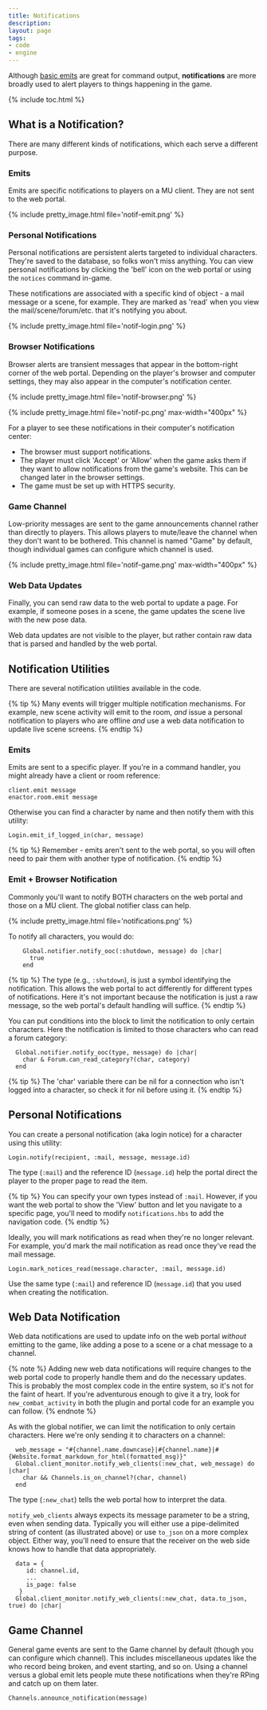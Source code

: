 ```yaml
---
title: Notifications
description: 
layout: page
tags:
- code
- engine
---
```


Although [basic emits](/tutorials/code/emitting.html) are great for command output, **notifications** are more broadly used to alert players to things happening in the game.

{% include toc.html %}


## What is a Notification?

There are many different kinds of notifications, which each serve a different purpose.

### Emits

Emits are specific notifications to players on a MU client.  They are not sent to the web portal.

{% include pretty_image.html file='notif-emit.png' %}

### Personal Notifications

Personal notifications are persistent alerts targeted to individual characters.  They're saved to the database, so folks won't miss anything.  You can view personal notifications by clicking the 'bell' icon on the web portal or using the `notices` command in-game.  

These notifications are associated with a specific kind of object - a mail message or a scene, for example.  They are marked as 'read' when you view the mail/scene/forum/etc. that it's notifying you about.

{% include pretty_image.html file='notif-login.png' %}

### Browser Notifications

Browser alerts are transient messages that appear in the bottom-right corner of the web portal.  Depending on the player's browser and computer settings, they may also appear in the computer's notification center.

{% include pretty_image.html file='notif-browser.png' %}

{% include pretty_image.html file='notif-pc.png' max-width="400px" %}


For a player to see these notifications in their computer's notification center:

<ul>
  <li>The browser must support notifications.</li>
<li>The player must click 'Accept' or 'Allow' when the game asks them if they want to allow notifications from the game's website. This can be changed later in the browser settings.</li>
<li>The game must be set up with HTTPS security.</li>
</ul>

### Game Channel

Low-priority messages are sent to the game announcements channel rather than directly to players. This allows players to mute/leave the channel when they don't want to be bothered.  This channel is named "Game" by default, though individual games can configure which channel is used.

{% include pretty_image.html file='notif-game.png' max-width="400px" %}

### Web Data Updates

Finally, you can send raw data to the web portal to update a page. For example, if someone poses in a scene, the game updates the scene live with the new pose data.  

Web data updates are not visible to the player, but rather contain raw data that is parsed and handled by the web portal.

## Notification Utilities

There are several notification utilities available in the code.

{% tip %}
Many events will trigger multiple notification mechanisms. For example, new scene activity will emit to the room, _and_ issue a personal notification to players who are offline _and_ use a web data notification to update live scene screens.
{% endtip %}

### Emits

Emits are sent to a specific player. If you're in a command handler, you might already have a client or room reference:

    client.emit message
    enactor.room.emit message

Otherwise you can find a character by name and then notify them with this utility:

    Login.emit_if_logged_in(char, message)

{% tip %}
Remember - emits aren't sent to the web portal, so you will often need to pair them with another type of notification.
{% endtip %}

### Emit + Browser Notification

Commonly you'll want to notify BOTH characters on the web portal and those on a MU client. The global notifier class can help.

{% include pretty_image.html file='notifications.png' %}

To notify all characters, you would do:

        Global.notifier.notify_ooc(:shutdown, message) do |char|
          true
        end

{% tip %}
The type (e.g., `:shutdown`), is just a symbol identifying the notification. This allows the web portal to act differently for different types of notifications. Here it's not important because the notification is just a raw message, so the web portal's default handling will suffice.
{% endtip %} 

You can put conditions into the block to limit the notification to only certain characters. Here the notification is limited to those characters who can read a forum category:

      Global.notifier.notify_ooc(type, message) do |char|
        char & Forum.can_read_category?(char, category)
      end

{% tip %}
The 'char' variable there can be nil for a connection who isn't logged into a character, so check it for nil before using it.
{% endtip %} 

## Personal Notifications

You can create a personal notification (aka login notice) for a character using this utility:

    Login.notify(recipient, :mail, message, message.id)

The type (`:mail`) and the reference ID (`message.id`) help the portal direct the player to the proper page to read the item.

{% tip %}
You can specify your own types instead of `:mail`.  However, if you want the web portal to show the 'View' button and let you navigate to a specific page, you'll need to modify `notifications.hbs` to add the navigation code.
{% endtip %} 

Ideally, you will mark notifications as read when they're no longer relevant. For example, you'd mark the mail notification as read once they've read the mail message. 

    Login.mark_notices_read(message.character, :mail, message.id)

Use the same type (`:mail`) and reference ID (`message.id`) that you used when creating the notification.

## Web Data Notification

Web data notifications are used to update info on the web portal _without_ emitting to the game, like adding a pose to a scene or a chat message to a channel.

{% note %}
Adding new web data notifications will require changes to the web portal code to properly handle them and do the necessary updates. This is probably the most complex code in the entire system, so it's not for the faint of heart.  If you're adventurous enough to give it a try, look for `new_combat_activity` in both the plugin and portal code for an example you can follow.
{% endnote %}

As with the global notifier, we can limit the notification to only certain characters.  Here we're only sending it to characters on a channel:

      web_message = "#{channel.name.downcase}|#{channel.name}|#{Website.format_markdown_for_html(formatted_msg)}"
      Global.client_monitor.notify_web_clients(:new_chat, web_message) do |char|
        char && Channels.is_on_channel?(char, channel)
      end

The type (`:new_chat`) tells the web portal how to interpret the data.

`notify_web_clients` always expects its message parameter to be a string, even when sending data. Typically you will either use a pipe-delimited string of content (as illustrated above) or use `to_json` on a more complex object. Either way, you'll need to ensure that the receiver on the web side knows how to handle that data appropriately.

      data = {
         id: channel.id,
         ...
         is_page: false
       }
      Global.client_monitor.notify_web_clients(:new_chat, data.to_json, true) do |char|

## Game Channel

General game events are sent to the Game channel by default (though you can configure which channel). This includes miscellaneous updates like the who record being broken, and event starting, and so on.  Using a channel versus a global emit lets people mute these notifications when they're RPing and catch up on them later.

    Channels.announce_notification(message)
